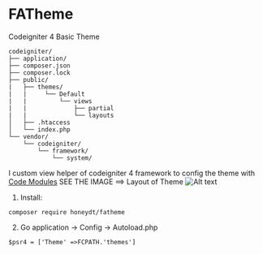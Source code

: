 # FATheme
Codeigniter 4 Basic Theme
```
codeigniter/
├── application/
├── composer.json
├── composer.lock
├── public/
|   ├── themes/
|   |     └── Default
|   |         └── views  
|   |             ├── partial 
|   |             └── layouts  
│   ├── .htaccess
│   └── index.php
└── vendor/
    └── codeigniter/
        └── framework/
            └── system/
````
I custom view helper of codeigniter 4 framework to config the theme with [Code Modules](https://bcit-ci.github.io/CodeIgniter4/general/modules.html?highlight=core%20module)
SEE THE IMAGE ==> Layout of Theme
![Alt text](/screenshot.png?raw=true "Layout")
1. Install:
```
composer require honeydt/fatheme
```
2. Go application -> Config -> Autoload.php 
```
$psr4 = ['Theme' =>FCPATH.'themes']
```

